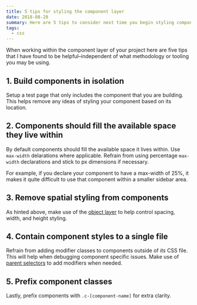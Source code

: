 ```yaml
---
title: 5 tips for styling the component layer
date: 2018-08-20
summary: Here are 5 tips to consider next time you begin styling components for a project.
tags:
  - css
---
```

When working within the component layer of your project here are five tips that I have found to be helpful–independent of what methodology or tooling you may be using.

## 1. Build components in isolation

Setup a test page that only includes the component that you are building. This helps remove any ideas of styling your component based on its location.

## 2. Components should fill the available space they live within

By default components should fill the available space it lives within. Use `max-width` delarations where applicable. Refrain from using percentage `max-width` declarations and stick to px dimensions if necessary.

For example, if you declare your component to have a max-width of 25%, it makes it quite difficult to use that component within a smaller sidebar area.

## 3. Remove spatial styling from components

As hinted above, make use of the [object layer](https://smoothie-css.com/#2-global) to help control spacing, width, and height styling.

## 4. Contain component styles to a single file

Refrain from adding modifier classes to components outside of *its* CSS file. This will help when debugging component specific issues. Make use of [parent selectors](http://thesassway.com/intermediate/referencing-parent-selectors-using-ampersand) to add modifiers when needed.

## 5. Prefix component classes

Lastly, prefix components with `.c-[component-name]` for extra clarity.

